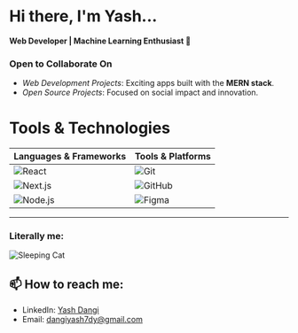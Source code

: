 # Hi there, I'm Yash...

**Web Developer | Machine Learning Enthusiast 🚀**

###  Open to Collaborate On  
-  *Web Development Projects*: Exciting apps built with the **MERN stack**.  
-  *Open Source Projects*: Focused on social impact and innovation.  

# Tools & Technologies

| **Languages & Frameworks**              | **Tools & Platforms**          |
|------------------------------------------|---------------------------------|
| ![React](https://img.shields.io/badge/React-61DAFB?style=flat-square&logo=react&logoColor=white) | ![Git](https://img.shields.io/badge/Git-F05032?style=flat-square&logo=git&logoColor=white) |
| ![Next.js](https://img.shields.io/badge/Next.js-000000?style=flat-square&logo=next.js&logoColor=white) | ![GitHub](https://img.shields.io/badge/GitHub-181717?style=flat-square&logo=github&logoColor=white) |
| ![Node.js](https://img.shields.io/badge/Node.js-339933?style=flat-square&logo=node.js&logoColor=white) | ![Figma](https://img.shields.io/badge/Figma-F24E1E?style=flat-square&logo=figma&logoColor=white) |


---

### Literally me: 
![Sleeping Cat](https://media.giphy.com/media/VbnUQpnihPSIgIXuZv/giphy.gif)


## 📫 How to reach me:
- LinkedIn: [Yash Dangi](https://www.linkedin.com/in/yash-dangi-769b7428b/)
- Email: [dangiyash7dy@gmail.com](mailto:dangiyash7dy@gmail.com)
